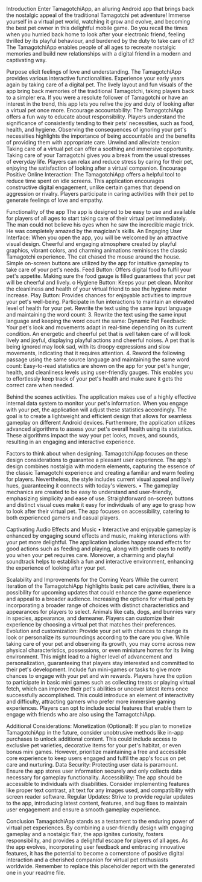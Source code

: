 Introduction 
Enter TamagotchiApp, an alluring Android app that brings back the nostalgic appeal of the traditional Tamagotchi pet adventure! Immerse yourself in a virtual pet world, watching it grow and evolve, and becoming the best pet owner in this delightful mobile game. Do you recall the times when you hurried back home to look after your electronic friend, feeling thrilled by its playful behaviour, and burdened by the duty to take care of it? The TamagotchiApp enables people of all ages to recreate nostalgic memories and build new relationships with a digital friend in a modern and captivating way.

Purpose
elicit feelings of love and understanding.
The TamagotchiApp provides various interactive functionalities.
Experience your early years again by taking care of a digital pet. The lively layout and fun visuals of the app bring back memories of the traditional Tamagotchi, taking players back to a simpler era. If you were a resolute follower of Tamagotchi or have an interest in the trend, this app lets you relive the joy and duty of looking after a virtual pet once more.
Encourage accountability: The TamagotchiApp offers a fun way to educate about responsibility. Players understand the significance of consistently tending to their pets' necessities, such as food, health, and hygiene. Observing the consequences of ignoring your pet's necessities highlights the importance of being accountable and the benefits of providing them with appropriate care.
Unwind and alleviate tension: Taking care of a virtual pet can offer a soothing and immersive opportunity. Taking care of your Tamagotchi gives you a break from the usual stresses of everyday life. Players can relax and reduce stress by caring for their pet, enjoying the satisfaction of looking after a virtual companion.
Encourage Positive Online Interaction: The TamagotchiApp offers a helpful tool to reduce time spent on idle screens. This application encourages constructive digital engagement, unlike certain games that depend on aggression or rivalry. Players participate in caring activities with their pet to generate feelings of love and empathy.

Functionality of the app
The app is designed to be easy to use and available for players of all ages to start taking care of their virtual pet immediately.
The man could not believe his eyes when he saw the incredible magic trick. He was completely amazed by the magician's skills. An Engaging User Interface: When you open the app, you will be welcomed by an attractive visual design. Cheerful and engaging atmosphere created by playful graphics, vibrant colors, and charming animations reminisces the classic Tamagotchi experience.
The cat chased the mouse around the house. Simple on-screen buttons are utilized by the app for intuitive gameplay to take care of your pet's needs.
Feed Button: Offers digital food to fulfil your pet's appetite. Making sure the food gauge is filled guarantees that your pet will be cheerful and lively.
o Hygiene Button: Keeps your pet clean. Monitor the cleanliness and health of your virtual friend to see the hygiene meter increase.
Play Button: Provides chances for enjoyable activities to improve your pet's well-being. Participate in fun interactions to maintain an elevated level of health for your pet.
Rewrite the text using the same input language and maintaining the word count:
3. Rewrite the text using the same input language and keeping the word count the same: Dynamic Pet Feedback: Your pet's look and movements adapt in real-time depending on its current condition. An energetic and cheerful pet that is well taken care of will look lively and joyful, displaying playful actions and cheerful noises. A pet that is being ignored may look sad, with its droopy expressions and slow movements, indicating that it requires attention.
4. Reword the following passage using the same source language and maintaining the same word count: Easy-to-read statistics are shown on the app for your pet's hunger, health, and cleanliness levels using user-friendly gauges. This enables you to effortlessly keep track of your pet's health and make sure it gets the correct care when needed.

Behind the scenes activities.
The application makes use of a highly effective internal data system to monitor your pet's information. When you engage with your pet, the application will adjust these statistics accordingly. The goal is to create a lightweight and efficient design that allows for seamless gameplay on different Android devices. Furthermore, the application utilizes advanced algorithms to assess your pet's overall health using its statistics. These algorithms impact the way your pet looks, moves, and sounds, resulting in an engaging and interactive experience.

Factors to think about when designing.
TamagotchiApp focuses on these design considerations to guarantee a pleasant user experience.
The app's design combines nostalgia with modern elements, capturing the essence of the classic Tamagotchi experience and creating a familiar and warm feeling for players. Nevertheless, the style includes current visual appeal and lively hues, guaranteeing it connects with today's viewers.
• The gameplay mechanics are created to be easy to understand and user-friendly, emphasizing simplicity and ease of use. Straightforward on-screen buttons and distinct visual cues make it easy for individuals of any age to grasp how to look after their virtual pet. The app focuses on accessibility, catering to both experienced gamers and casual players.


Captivating Audio Effects and Music
• Interactive and enjoyable gameplay is enhanced by engaging sound effects and music, making interactions with your pet more delightful. The application includes happy sound effects for good actions such as feeding and playing, along with gentle cues to notify you when your pet requires care. Moreover, a charming and playful soundtrack helps to establish a fun and interactive environment, enhancing the experience of looking after your pet.

Scalability and Improvements for the Coming Years
While the current iteration of the TamagotchiApp highlights basic pet care activities, there is a possibility for upcoming updates that could enhance the game experience and appeal to a broader audience.
Increasing the options for virtual pets by incorporating a broader range of choices with distinct characteristics and appearances for players to select. Animals like cats, dogs, and bunnies vary in species, appearance, and demeaner. Players can customize their experience by choosing a virtual pet that matches their preferences.
Evolution and customization: Provide your pet with chances to change its look or personalize its surroundings according to the care you give. While taking care of your pet and observing its growth, you may come across new physical characteristics, possessions, or even miniature homes for its living environment. This might lead to a higher level of advancement and personalization, guaranteeing that players stay interested and committed to their pet's development.
Include fun mini-games or tasks to give more chances to engage with your pet and win rewards. Players have the option to participate in basic mini games such as collecting treats or playing virtual fetch, which can improve their pet's abilities or uncover latest items once successfully accomplished. This could introduce an element of interactivity and difficulty, attracting gamers who prefer more immersive gaming experiences.
Players can opt to include social features that enable them to engage with friends who are also using the TamagotchiApp.

Additional Considerations:
Monetization (Optional): If you plan to monetize TamagotchiApp in the future, consider unobtrusive methods like in-app purchases to unlock additional content. This could include access to exclusive pet varieties, decorative items for your pet's habitat, or even bonus mini games. However, prioritize maintaining a free and accessible core experience to keep users engaged and fulfil the app's focus on pet care and nurturing.
Data Security: Protecting user data is paramount. Ensure the app stores user information securely and only collects data necessary for gameplay functionality.
Accessibility: The app should be accessible to individuals with disabilities. Consider implementing features like proper text contrast, alt text for any images used, and compatibility with screen reader software.
Regular Updates: Strive to provide regular updates to the app, introducing latest content, features, and bug fixes to maintain user engagement and ensure a smooth gameplay experience.

Conclusion
TamagotchiApp stands as a testament to the enduring power of virtual pet experiences. By combining a user-friendly design with engaging gameplay and a nostalgic flair, the app ignites curiosity, fosters responsibility, and provides a delightful escape for players of all ages. As the app evolves, incorporating user feedback and embracing innovative features, it has the potential to become a cornerstone of positive digital interaction and a cherished companion for virtual pet enthusiasts worldwide. Remember to replace this placeholder report with the generated one in your readme file.

